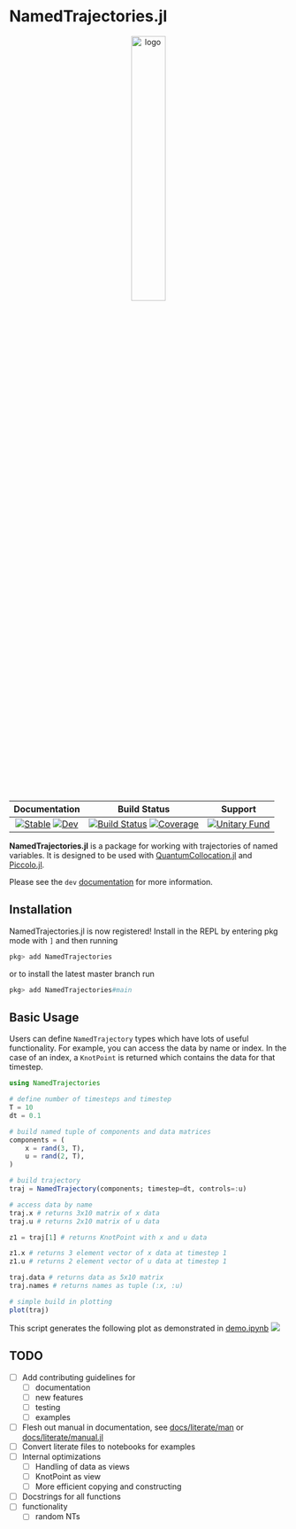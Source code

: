 # NamedTrajectories.jl

<div align="center"> <a href="https://github.com/aarontrowbridge/Piccolo.jl">
    <img src="assets/logo.svg" alt="logo" width="35%"/>
</a> </div>

<div align="center">

| **Documentation** | **Build Status** | **Support** |
|:-----------------:|:----------------:| :----------:|
| [![Stable](https://img.shields.io/badge/docs-stable-blue.svg)](https://kestrelquantum.github.io/NamedTrajectories.jl/stable/) [![Dev](https://img.shields.io/badge/docs-dev-blue.svg)](https://kestrelquantum.github.io/NamedTrajectories.jl/dev/) | [![Build Status](https://github.com/kestrelquantum/NamedTrajectories.jl/actions/workflows/CI.yml/badge.svg?branch=main)](https://github.com/kestrelquantum/NamedTrajectories.jl/actions/workflows/CI.yml?query=branch%3Amain) [![Coverage](https://codecov.io/gh/aarontrowbridge/NamedTrajectories.jl/branch/main/graph/badge.svg)](https://codecov.io/gh/aarontrowbridge/NamedTrajectories.jl)| [![Unitary Fund](https://img.shields.io/badge/Supported%20By-Unitary%20Fund-FFFF00.svg)](https://unitary.fund)

</div>

**NamedTrajectories.jl** is a package for working with trajectories of named variables. It is designed to be used with [QuantumCollocation.jl](https://github.com/kestrelquantum/QuantumCollocation.jl) and [Piccolo.jl](https://github.com/kestrelquantum/Piccolo.jl).

Please see the `dev` [documentation](https://kestrelquantum.github.io/NamedTrajectories.jl/dev/) for more information.

## Installation

NamedTrajectories.jl is now registered! Install in the REPL by entering pkg mode with `]` and then running 

```julia
pkg> add NamedTrajectories
```

or to install the latest master branch run

```julia
pkg> add NamedTrajectories#main
```


## Basic Usage

Users can define `NamedTrajectory` types which have lots of useful functionality. For example, you can access the data by name or index.  In the case of an index, a `KnotPoint` is returned which contains the data for that timestep.

```julia
using NamedTrajectories

# define number of timesteps and timestep
T = 10
dt = 0.1

# build named tuple of components and data matrices
components = (
    x = rand(3, T),
    u = rand(2, T),
)

# build trajectory
traj = NamedTrajectory(components; timestep=dt, controls=:u)

# access data by name
traj.x # returns 3x10 matrix of x data
traj.u # returns 2x10 matrix of u data

z1 = traj[1] # returns KnotPoint with x and u data

z1.x # returns 3 element vector of x data at timestep 1
z1.u # returns 2 element vector of u data at timestep 1

traj.data # returns data as 5x10 matrix
traj.names # returns names as tuple (:x, :u)

# simple build in plotting
plot(traj)
```

This script generates the following plot as demonstrated in [demo.ipynb](examples/demo.ipynb)
![](examples/demo.png)


## TODO

- [ ] Add contributing guidelines for
  - [ ] documentation
  - [ ] new features
  - [ ] testing
  - [ ] examples
- [ ] Flesh out manual in documentation, see [docs/literate/man](docs/literate/man) or [docs/literate/manual.jl](docs/literate/manual.jl)
- [ ] Convert literate files to notebooks for examples
- [ ] Internal optimizations
  - [ ] Handling of data as views
  - [ ] KnotPoint as view
  - [ ] More efficient copying and constructing
- [ ] Docstrings for all functions
- [ ] functionality
  - [ ] random NTs
